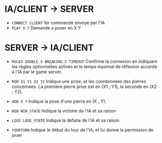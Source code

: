
# IA/CLIENT -> SERVER

* `CONNECT CLIENT` 1er commande envoye par l'IA
* `PLAY X Y` Demande a poser en X Y


# SERVER ->  IA/CLIENT

* `RULES DOUBLE_3 BREAKING_5 TIMEOUT` Confirme la connexion en indiquant les règles 
optionnelles actives et le temps maximal de 
réflexion accordé à l'IA par le game server.

* `REM X1 Y1 X2 Y2` Indique une prise, et les coordonnées des 
pierres concernées. La première pierre prise 
est en (X1 ; Y1), la seconde en (X2 ; Y2).

* `ADD X Y` Indique la pose d'une pierre en (X ; Y).

* `WIN WIN_STATE` Indique la victoire de l'IA et sa raison 

* `LOSE LOSE_STATE` Indique la défaite de l'IA et sa raison 

* `YOURTURN` Indique le début du tour de l'IA, et lui donne la permission de jouer 